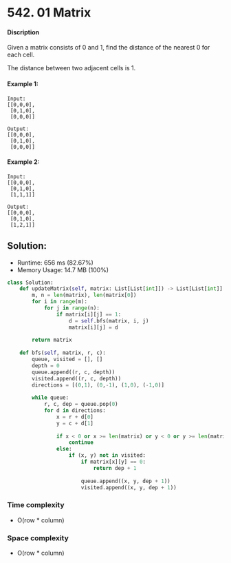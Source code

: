 # 542. 01 Matrix

#### Discription

Given a matrix consists of 0 and 1, find the distance of the nearest 0 for each cell.

The distance between two adjacent cells is 1.

#### Example 1:

```
Input:
[[0,0,0],
 [0,1,0],
 [0,0,0]]

Output:
[[0,0,0],
 [0,1,0],
 [0,0,0]]
```

#### Example 2:

```
Input:
[[0,0,0],
 [0,1,0],
 [1,1,1]]

Output:
[[0,0,0],
 [0,1,0],
 [1,2,1]]
```

## Solution:

- Runtime: 656 ms (82.67%)
- Memory Usage: 14.7 MB (100%)

```python
class Solution:
    def updateMatrix(self, matrix: List[List[int]]) -> List[List[int]]:
        m, n = len(matrix), len(matrix[0])
        for i in range(m):
            for j in range(n):
                if matrix[i][j] == 1:
                    d = self.bfs(matrix, i, j)
                    matrix[i][j] = d
        
        return matrix
                
    def bfs(self, matrix, r, c):
        queue, visited = [], []
        depth = 0
        queue.append((r, c, depth))
        visited.append((r, c, depth))
        directions = [(0,1), (0,-1), (1,0), (-1,0)]
        
        while queue:
            r, c, dep = queue.pop(0)
            for d in directions:
                x = r + d[0]
                y = c + d[1]
                                
                if x < 0 or x >= len(matrix) or y < 0 or y >= len(matrix[0]):
                    continue
                else:
                    if (x, y) not in visited:
                        if matrix[x][y] == 0:
                            return dep + 1
                        
                        queue.append((x, y, dep + 1))
                        visited.append((x, y, dep + 1))
```

### Time complexity

- O(row * column)

### Space complexity

- O(row * column)
